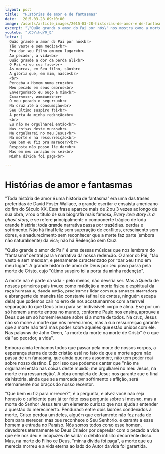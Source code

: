 ```yaml
---
layout: post
title:  "Histórias de amor e de fantasmas"
date:   2015-03-28 09:00:00
image: /assets/article_images/2015-03-28-historias-de-amor-e-de-fantasmas.jpg
excerpt: "\"Quão grande o amor do Pai por nós\" nos mostra como a morte de um justo é a garantia de vida para ladrões como eu e você."
youtube: "z65YxhqY0_E"
letra: |
  Quão grande o amor do Pai por nós<br>
  Tão vasto e sem medida<br>
  Pra dar seu Filho em meu lugar<br>
  Ao pecador, a vida<br>
  Quão grande a dor da perda ali<br>
  O Pai virou sua face<br>
  As marcas, em Seu filho, são<br>
  A glória que, em mim, nasce<br>
  <br>
  Perceba o Homem numa cruz<br>
  Meu pecado em seus ombros<br>
  Envergonhado eu ouço a mim<br>
  Escarnecer, zombando<br>
  O meu pecado o segurou<br>
  Na cruz até a consumação<br>
  Seu último suspiro foi<br>
  A porta da minha redenção<br>
  <br>
  Eu não me orgulharei então<br>
  Nas coisas deste mundo<br>
  Me orgulharei no meu Jesus<br>
  Na morte e na ressurreição<br>
  Que bem eu fiz pra merecer?<br>
  Resposta não posso lhe dar<br>
  Mas em meu coração eu sei<br>
  Minha dívida foi paga<br>

---
```


# Histórias de amor e fantasmas

"Toda história de amor é uma história de fantasma" era uma das frases preferidas de David Foster Wallace, o grande escritor e ensaísta americano do fim do Século XX. Essa frase aparece mais de 2 ou 3 vezes ao longo de sua obra, virou o título de sua biografia mais famosa, *Every love story is a ghost story*, e se refere principalmente o componente trágico de toda grande história; toda grande narrativa passa por tragédias, perdas e sofrimento. Não há final feliz sem superação de conflitos, crescimento sem dores, e amadurecimento sem reconhecer que a morte faz parte (embora não naturalmente) da vida; não há Redenção sem Cruz.

"Quão grande o amor do Pai" é uma dessas músicas que nos lembram do "fantasma" central para a narrativa da nossa redenção. O amor do Pai, "tão vasto e sem medida", é plenamente caracterizado por "dar Seu filho em meu lugar". A grande história de amor de Deus por seu povo passa pela morte de Cristo, cujo "último suspiro foi a porta da minha redenção".

A morte não é parte da vida - pelo menos, não deveria ser. Mas a Queda de nossos primeiros pais trouxe como maldição a morte física e espiritual da raça humana e, desde então, precisamos lidar com sua ameaça aterradora e abrangente de maneira tão constante (afinal de contas, ninguém escapa dela) que podemos cair no erro de nos acostumarmos com a terrível separação do que Deus criou para ser indivisível: corpo e alma. E se por um só homem a morte entrou no mundo, conforme Paulo nos ensina, aprouve a Deus que um só homem levasse sobre si a morte de todos. Na cruz, Jesus não só morre a morte que nós merecíamos, mas a sua ressurreição garante que a morte não terá mais poder sobre aqueles que estão unidos com ele. Nas palavras de John Owen, "a morte da morte na morte de Cristo" é o que dá "ao pecador, a vida".

Embora ainda tenhamos todos que passar pela morte de nossos corpos, a esperança eterna de todo cristão está no fato de que a morte agora não passa de um fantasma, que ainda que nos assombre, não tem poder real sobre nosso destino. É por isso que podemos cantar que "não me orgulharei então nas coisas deste mundo; me orgulharei no meu Jesus, na morte e na ressurreição". A obra completa de Jesus nos garante que o final da história, ainda que seja marcada por sofrimento e aflição, será eternamente nos braços do nosso redentor.

"Que bem eu fiz para merecer?", é a pergunta, e alvez você não seja honesto o suficiente para já ter feito essa pergunta sobre si mesmo, mas a morte do Senhor Jesus tem um elemento curioso que nos ajuda a entender a questão do merecimento. Pendurado entre dois ladrões condenados à morte, Cristo perdoa um deles, alguém que certamente não fez nada de bom para merecer, mas que reconhece o Seu Senhorio, e garante a esse homem a entrada no Paraíso. Nós somos todos como esse homem, devedores eternamente ao Deus Criador por depredar com o pecado a vida que ele nos deu e incapazes de saldar o débito infinito decorrente disso. Mas, na morte do Filho de Deus, "minha dívida foi paga", a morte que eu merecia morreu e a vida eterna ao lado do Autor da vida foi garantida.
